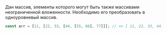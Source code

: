 Дан массив, элементы которого могут быть также массивами неограниченной вложенности. Необходимо его преобразовать в одноуровневый массив.

```js
const arr = [11, [22, 33, [44, [55, 66], 77]]]; // => [ 11, 22, 33, 44, 55, 66, 77 ]
```
